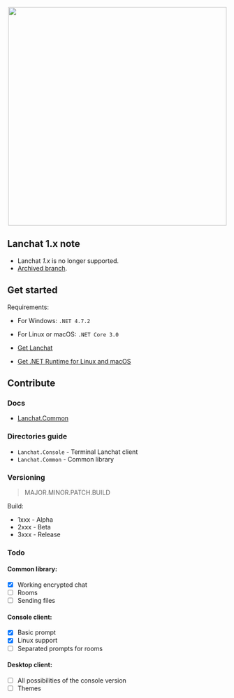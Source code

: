<p align="center">
<img src="https://www.tofu.ovh/files/lanchat2_logo.png" width="500">
</p>


## Lanchat 1.x note
* Lanchat *1.x* is no longer supported.
* [Archived branch](https://github.com/tofudd/lanchat/tree/1.x).

## Get started

Requirements:

* For Windows: `.NET 4.7.2`
* For Linux or macOS: `.NET Core 3.0`

* [Get Lanchat](https://github.com/tofudd/lanchat/releases)
* [Get .NET Runtime for Linux and macOS](https://dotnet.microsoft.com/download/dotnet-core/3.1)

## Contribute

### Docs
* [Lanchat.Common](https://github.com/tofudd/lanchat/blob/master/docs/Lanchat.Common.md)

### Directories guide
* `Lanchat.Console` - Terminal Lanchat client
* `Lanchat.Common` - Common library

### Versioning
>MAJOR.MINOR.PATCH.BUILD

Build:
* 1xxx - Alpha
* 2xxx - Beta
* 3xxx - Release

### Todo
#### Common library:
- [x] Working encrypted chat
- [ ] Rooms
- [ ] Sending files

#### Console client:
- [x] Basic prompt
- [x] Linux support
- [ ] Separated prompts for rooms

#### Desktop client:
- [ ] All possibilities of the console version
- [ ] Themes
